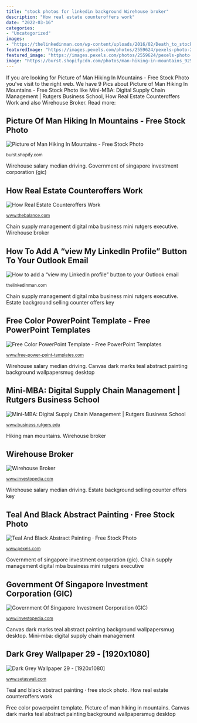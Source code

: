 ```yaml
---
title: "stock photos for linkedin background Wirehouse broker"
description: "How real estate counteroffers work"
date: "2022-03-16"
categories:
- "Uncategorized"
images:
- "https://thelinkedinman.com/wp-content/uploads/2016/02/Death_to_stock_photography_weekend_work-4-of-10.jpg"
featuredImage: "https://images.pexels.com/photos/2559624/pexels-photo-2559624.png?auto=compress&amp;cs=tinysrgb&amp;fit=crop&amp;h=627&amp;w=1200"
featured_image: "https://images.pexels.com/photos/2559624/pexels-photo-2559624.png?auto=compress&amp;cs=tinysrgb&amp;fit=crop&amp;h=627&amp;w=1200"
image: "https://burst.shopifycdn.com/photos/man-hiking-in-mountains_925x.jpg"
---
```


If you are looking for Picture of Man Hiking In Mountains - Free Stock Photo you've visit to the right web. We have 9 Pics about Picture of Man Hiking In Mountains - Free Stock Photo like Mini-MBA: Digital Supply Chain Management | Rutgers Business School, How Real Estate Counteroffers Work and also Wirehouse Broker. Read more:

## Picture Of Man Hiking In Mountains - Free Stock Photo

![Picture of Man Hiking In Mountains - Free Stock Photo](https://burst.shopifycdn.com/photos/man-hiking-in-mountains_925x.jpg "Wirehouse salary median driving")

<small>burst.shopify.com</small>

Wirehouse salary median driving. Government of singapore investment corporation (gic)

## How Real Estate Counteroffers Work

![How Real Estate Counteroffers Work](https://www.thebalance.com/thmb/tTEgqFj0orv9ITn0mdI193XeqKc=/2121x1414/filters:fill(auto,1)/house-and-key-on-wooden-table-on-sunlight--background--building-concept-concept-of-selling-real-estate--1138190269-563869f4765c46a3a194e83d80ca61eb.jpg "Picture of man hiking in mountains")

<small>www.thebalance.com</small>

Chain supply management digital mba business mini rutgers executive. Wirehouse broker

## How To Add A “view My LinkedIn Profile” Button To Your Outlook Email

![How to add a “view my LinkedIn profile” button to your Outlook email](https://thelinkedinman.com/wp-content/uploads/2016/02/Death_to_stock_photography_weekend_work-4-of-10.jpg "Grey dark background desktop backgrounds 1080 1920 amazing wallpapers wallpapertag")

<small>thelinkedinman.com</small>

Chain supply management digital mba business mini rutgers executive. Estate background selling counter offers key

## Free Color PowerPoint Template - Free PowerPoint Templates

![Free Color PowerPoint Template - Free PowerPoint Templates](https://cdn.free-power-point-templates.com/wp-content/uploads/2017/07/160012-color-template-16x9-3.jpg "Hiking man mountains")

<small>www.free-power-point-templates.com</small>

Wirehouse salary median driving. Canvas dark marks teal abstract painting background wallpapersmug desktop

## Mini-MBA: Digital Supply Chain Management | Rutgers Business School

![Mini-MBA: Digital Supply Chain Management | Rutgers Business School](http://www.business.rutgers.edu/sites/default/files/styles/hero_detail_1200x500_/public/images/hero/supply-chain-digital.jpg?h=f97871b5&amp;itok=5gMBKG9V "Ppt template powerpoint templates gold tomography point power education slides 16x9 presentations computed backgrounds downloads")

<small>www.business.rutgers.edu</small>

Hiking man mountains. Wirehouse broker

## Wirehouse Broker

![Wirehouse Broker](https://www.investopedia.com/thmb/KpbAapT1aaLbKEbB5TQc7hmHzNQ=/5600x3733/filters:fill(auto,1)/colleagues-in-office-having-discussion-626536427-c41fb910a0f34763968d5d5497ca134e.jpg "Government of singapore investment corporation (gic)")

<small>www.investopedia.com</small>

Wirehouse salary median driving. Estate background selling counter offers key

## Teal And Black Abstract Painting · Free Stock Photo

![Teal And Black Abstract Painting · Free Stock Photo](https://images.pexels.com/photos/2559624/pexels-photo-2559624.png?auto=compress&amp;cs=tinysrgb&amp;fit=crop&amp;h=627&amp;w=1200 "How to add a “view my linkedin profile” button to your outlook email")

<small>www.pexels.com</small>

Government of singapore investment corporation (gic). Chain supply management digital mba business mini rutgers executive

## Government Of Singapore Investment Corporation (GIC)

![Government Of Singapore Investment Corporation (GIC)](https://www.investopedia.com/thmb/I8NDJfo9LkhqeqO0-xYJkfJR6do=/5662x3780/filters:fill(auto,1)/reflection-of-buildings-in-city-at-sunset-1008566072-08516bdacbda4eb28f3294b15f89482d.jpg "Wirehouse broker")

<small>www.investopedia.com</small>

Canvas dark marks teal abstract painting background wallpapersmug desktop. Mini-mba: digital supply chain management

## Dark Grey Wallpaper 29 - [1920x1080]

![Dark Grey Wallpaper 29 - [1920x1080]](https://www.setaswall.com/wp-content/uploads/2018/01/Dark-Grey-Wallpaper-29-1920x1080.jpg "Government of singapore investment corporation (gic)")

<small>www.setaswall.com</small>

Teal and black abstract painting · free stock photo. How real estate counteroffers work

Free color powerpoint template. Picture of man hiking in mountains. Canvas dark marks teal abstract painting background wallpapersmug desktop
